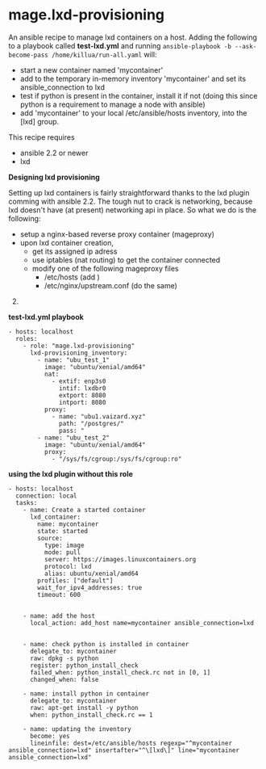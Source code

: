 # mage.lxd-provisioning

An ansible recipe to manage lxd containers on a host. Adding the following to a playbook called **test-lxd.yml** and running `ansible-playbook -b --ask-become-pass /home/killua/run-all.yaml` will:

- start a new container named 'mycontainer'
- add to the temporary in-memory inventory 'mycontainer' and set its ansible_connection to lxd
- test if python is present in the container, install it if not (doing this since python is a requirement to manage a node with ansible)
- add 'mycontainer' to your local /etc/ansible/hosts inventory, into the [lxd] group.

This recipe requires

- ansible 2.2 or newer
- lxd


**Designing lxd provisioning**

Setting up lxd containers is fairly straightforward thanks to the lxd plugin comming with ansible 2.2. The tough nut to crack is networking, because lxd doesn't have (at present) networking api in place. So what we do is the following:

- setup a nginx-based reverse proxy container (mageproxy) 
- upon lxd container creation,
  - get its assigned ip adress
  - use iptables (nat routing) to get the container connected
  - modify one of the following mageproxy files
    - /etc/hosts (add <ip> <containername>)
    - /etc/nginx/upstream.conf (do the same)


2. 

**test-lxd.yml playbook**

```
- hosts: localhost
  roles:
    - role: "mage.lxd-provisioning"
      lxd-provisioning_inventory:
        - name: "ubu_test_1"
          image: "ubuntu/xenial/amd64"
          nat:
            - extif: enp3s0
              intif: lxdbr0
              extport: 8080
              intport: 8080
          proxy:
            - name: "ubu1.vaizard.xyz"
              path: "/postgres/"
              pass: "
        - name: "ubu_test_2"
          image: "ubuntu/xenial/amd64"
          proxy:
            - "/sys/fs/cgroup:/sys/fs/cgroup:ro"
```

**using the lxd plugin without this role**
```
- hosts: localhost
  connection: local
  tasks:
    - name: Create a started container
      lxd_container:
        name: mycontainer
        state: started
        source:
          type: image
          mode: pull
          server: https://images.linuxcontainers.org
          protocol: lxd
          alias: ubuntu/xenial/amd64
        profiles: ["default"]
        wait_for_ipv4_addresses: true
        timeout: 600


    - name: add the host
      local_action: add_host name=mycontainer ansible_connection=lxd


    - name: check python is installed in container
      delegate_to: mycontainer
      raw: dpkg -s python
      register: python_install_check
      failed_when: python_install_check.rc not in [0, 1]
      changed_when: false

    - name: install python in container
      delegate_to: mycontainer
      raw: apt-get install -y python
      when: python_install_check.rc == 1

    - name: updating the inventory
      become: yes
      lineinfile: dest=/etc/ansible/hosts regexp="^mycontainer ansible_connection=lxd" insertafter="^\[lxd\]" line="mycontainer ansible_connection=lxd"
```
